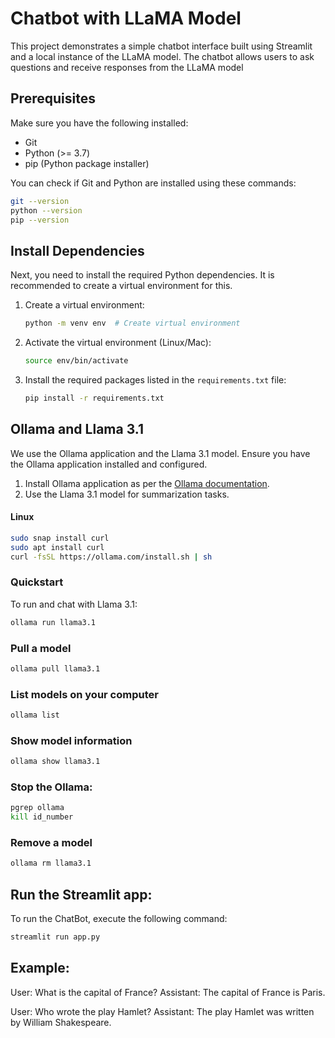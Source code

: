 # Chatbot with LLaMA Model
This project demonstrates a simple chatbot interface built using Streamlit and a local instance of the LLaMA model. The chatbot allows users to ask questions and receive responses from the LLaMA model

## Prerequisites

Make sure you have the following installed:
- Git
- Python (>= 3.7)
- pip (Python package installer)

You can check if Git and Python are installed using these commands:

```bash
git --version
python --version
pip --version
```

## Install Dependencies

Next, you need to install the required Python dependencies. It is recommended to create a virtual environment for this.

1. Create a virtual environment:

    ```bash
    python -m venv env  # Create virtual environment
    ```

2. Activate the virtual environment (Linux/Mac):

    ```bash
    source env/bin/activate
    ```

3. Install the required packages listed in the `requirements.txt` file:

    ```bash
    pip install -r requirements.txt
    ```

## Ollama and Llama 3.1
We use the Ollama application and the Llama 3.1 model. Ensure you have the Ollama application installed and configured.

1. Install Ollama application as per the [Ollama documentation](https://ollama.com/docs).
2. Use the Llama 3.1 model for summarization tasks.

#### Linux
```bash
sudo snap install curl
sudo apt install curl
curl -fsSL https://ollama.com/install.sh | sh
```

### Quickstart
To run and chat with Llama 3.1:
```bash
ollama run llama3.1
```

### Pull a model
```bash
ollama pull llama3.1
```

### List models on your computer
```bash
ollama list
```

### Show model information
```bash
ollama show llama3.1
```
### Stop the Ollama:
```bash
pgrep ollama
kill id_number
```
### Remove a model
```bash
ollama rm llama3.1
```

## Run the Streamlit app:
To run the ChatBot, execute the following command:
```bash
streamlit run app.py
```
## Example:
User: What is the capital of France?
Assistant: The capital of France is Paris.

User: Who wrote the play Hamlet?
Assistant: The play Hamlet was written by William Shakespeare.



